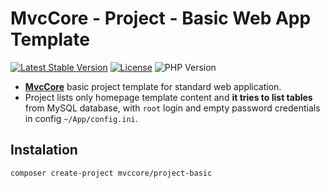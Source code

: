 # MvcCore - Project - Basic Web App Template

[![Latest Stable Version](https://img.shields.io/badge/Stable-v5.2.2-brightgreen.svg?style=plastic)](https://github.com/mvccore/project-basic/releases)
[![License](https://img.shields.io/badge/License-BSD%203-brightgreen.svg?style=plastic)](https://mvccore.github.io/docs/mvccore/5.0.0/LICENSE.md)
![PHP Version](https://img.shields.io/badge/PHP->=5.4-brightgreen.svg?style=plastic)

- [**MvcCore**](https://github.com/mvccore/mvccore) basic project template for standard web application. 
- Project lists only homepage template content and **it tries to list tables** from MySQL database,
  with `root` login and empty password credentials in config `~/App/config.ini`.

## Instalation
```shell
composer create-project mvccore/project-basic
```
